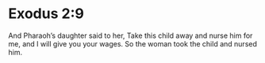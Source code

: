 # Exodus 2:9

And Pharaoh’s daughter said to her, Take this child away and nurse him for me, and I will give you your wages. So the woman took the child and nursed him.
